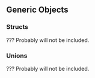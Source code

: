 Generic Objects
---------------

### Structs

??? Probably will not be included.

### Unions

??? Probably will not be included.

